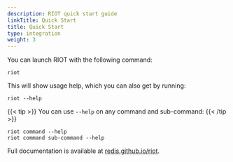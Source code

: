 ```yaml
---
description: RIOT quick start guide
linkTitle: Quick Start
title: Quick Start
type: integration
weight: 3
---
```


You can launch RIOT with the following command:

```
riot
```

This will show usage help, which you can also get by running:

```
riot --help
```

{{< tip >}}
You can use `--help` on any command and sub-command:
{{< /tip >}}

```
riot command --help
riot command sub-command --help
```

Full documentation is available at [redis.github.io/riot](https://redis.github.io/riot/).
